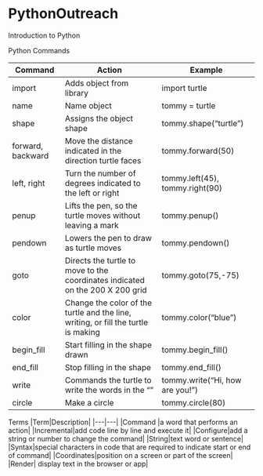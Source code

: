 # PythonOutreach

Introduction to Python 

Python Commands 

|Command |Action |Example |
|---|----|---|
|import | Adds object from library |import turtle |
|name |Name object |tommy = turtle |
|shape |Assigns the object shape |tommy.shape(“turtle”) |
|forward, backward |Move the distance indicated in the direction turtle faces |tommy.forward(50) |
|left, right |Turn the number of degrees indicated to the left or right |tommy.left(45), tommy.right(90) |
|penup |Lifts the pen, so the turtle moves without leaving a mark |tommy.penup() |
|pendown |Lowers the pen to draw as turtle moves |tommy.pendown() |
|goto |Directs the turtle to move to the coordinates indicated on the 200 X 200 grid |tommy.goto(75,-75) |
|color |Change the color of the turtle and the line, writing, or fill the turtle is making |tommy.color(“blue”) |
|begin_fill |Start filling in the shape drawn |tommy.begin_fill() |
|end_fill |Stop filling in the shape |tommy.end_fill() 
|write |Commands the turtle to write the words in the “” |tommy.write(“Hi, how are you!”) |
|circle |Make a circle |tommy.circle(80) |

Terms
|Term|Description|
|---|---|
|Command |a word that performs an action|
|Incremental|add code line by line and execute it|
|Configure|add a string or number to change the command|
|String|text word or sentence|
|Syntax|special characters in code that are required to indicate start or end of command|
|Coordinates|position on a screen or part of the screen|
|Render| display text in the browser or app|

